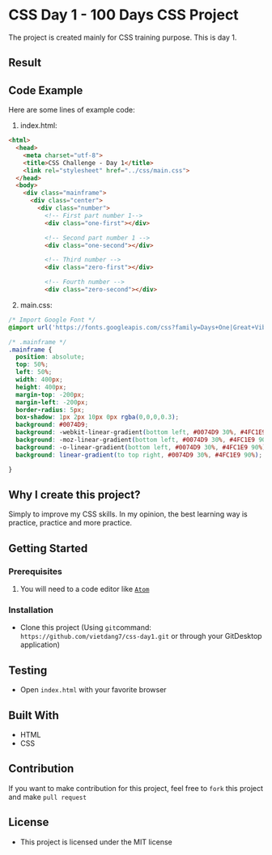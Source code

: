 # CSS Day 1 - 100 Days CSS Project
The project is created mainly for CSS training purpose. This is day 1.

## Result

## Code Example
Here are some lines of example code:
1. index.html:
```html
<html>
  <head>
    <meta charset="utf-8">
    <title>CSS Challenge - Day 1</title>
    <link rel="stylesheet" href="../css/main.css">
  </head>
  <body>
    <div class="mainframe">
      <div class="center">
        <div class="number">
          <!-- First part number 1-->
          <div class="one-first"></div>

          <!-- Second part number 1 -->
          <div class="one-second"></div>

          <!-- Third number -->
          <div class="zero-first"></div>

          <!-- Fourth number -->
          <div class="zero-second"></div>


```

2. main.css:
```css
/* Import Google Font */
@import url('https://fonts.googleapis.com/css?family=Days+One|Great+Vibes');

/* .mainframe */
.mainframe {
  position: absolute;
  top: 50%;
  left: 50%;
  width: 400px;
  height: 400px;
  margin-top: -200px;
  margin-left: -200px;
  border-radius: 5px;
  box-shadow: 1px 2px 10px 0px rgba(0,0,0,0.3);
  background: #0074D9;
  background: -webkit-linear-gradient(bottom left, #0074D9 30%, #4FC1E9 90%);
  background: -moz-linear-gradient(bottom left, #0074D9 30%, #4FC1E9 90%);
  background: -o-linear-gradient(bottom left, #0074D9 30%, #4FC1E9 90%);
  background: linear-gradient(to top right, #0074D9 30%, #4FC1E9 90%);

}
```


## Why I create this project?
Simply to improve my CSS skills. In my opinion, the best learning way is practice, practice and more practice.


## Getting Started
### Prerequisites
1. You will need to a code editor like [`Atom`](https://atom.io/)


### Installation
* Clone this project (Using `git`command: `https://github.com/vietdang7/css-day1.git` or through your GitDesktop application)


## Testing
* Open `index.html` with your favorite browser


## Built With
- HTML
- CSS

## Contribution
If you want to make contribution for this project, feel free to `fork` this project and make `pull request`

## License
- This project is licensed under the MIT license
